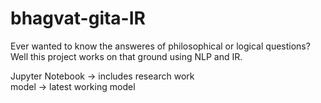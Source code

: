 # bhagvat-gita-IR
Ever wanted to know the answeres of philosophical or logical questions? Well this project works on that ground using NLP and IR.

Jupyter Notebook -> includes research work <br />
model -> latest working model

